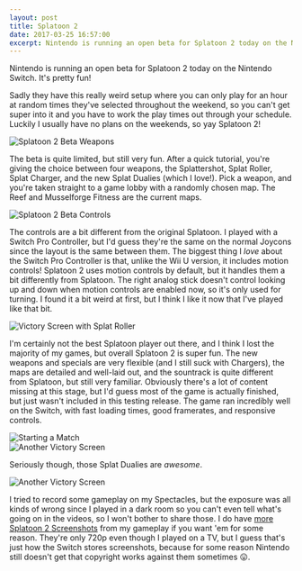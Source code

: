 ```yaml
---
layout: post
title: Splatoon 2
date: 2017-03-25 16:57:00
excerpt: Nintendo is running an open beta for Splatoon 2 today on the Nintendo Switch. It's pretty fun!
---
```


Nintendo is running an open beta for Splatoon 2 today on the Nintendo Switch. It's pretty fun!

Sadly they have this really weird setup where you can only play for an hour at random times they've selected throughout the weekend, so you can't get super into it and you have to work the play times out through your schedule. Luckily I usually have no plans on the weekends, so yay Splatoon 2!

<div class="img-responsive-container img-ratio-16-9" markdown="1">
<img alt="Splatoon 2 Beta Weapons" src="https://blog.phpizza.com/assets/splat2-optimized/2017032513230300-777AC1189ADA093280C624C7F7AA30B1.jpg" loading="lazy">
</div>

The beta is quite limited, but still very fun. After a quick tutorial, you're giving the choice between four weapons, the Splattershot, Splat Roller, Splat Charger, and the new Splat Dualies (which I love!). Pick a weapon, and you're taken straight to a game lobby with a randomly chosen map. The Reef and Musselforge Fitness are the current maps.

<div class="img-responsive-container img-ratio-16-9" markdown="1">
<img alt="Splatoon 2 Beta Controls" src="https://blog.phpizza.com/assets/splat2-optimized/2017032513405100-777AC1189ADA093280C624C7F7AA30B1.jpg" loading="lazy">
</div>

The controls are a bit different from the original Splatoon. I played with a Switch Pro Controller, but I'd guess they're the same on the normal Joycons since the layout is the same between them. The biggest thing I *love* about the Switch Pro Controller is that, unlike the Wii U version, it includes motion controls! Splatoon 2 uses motion controls by default, but it handles them a bit differently from Splatoon. The right analog stick doesn't control looking up and down when motion controls are enabled now, so it's only used for turning. I found it a bit weird at first, but I think I like it now that I've played like that bit.

<div class="img-responsive-container img-ratio-16-9" markdown="1">
<img alt="Victory Screen with Splat Roller" src="https://blog.phpizza.com/assets/splat2-optimized/2017032513522500-777AC1189ADA093280C624C7F7AA30B1.jpg" loading="lazy">
</div>

I'm certainly not the best Splatoon player out there, and I think I lost the majority of my games, but overall Splatoon 2 is super fun. The new weapons and specials are very flexible (and I still suck with Chargers), the maps are detailed and well-laid out, and the sountrack is quite different from Splatoon, but still very familiar. Obviously there's a lot of content missing at this stage, but I'd guess most of the game is actually finished, but just wasn't included in this testing release. The game ran incredibly well on the Switch, with fast loading times, good framerates, and responsive controls.

<div class="img-responsive-container img-ratio-16-9" markdown="1">
<img alt="Starting a Match" src="https://blog.phpizza.com/assets/splat2-optimized/2017032514014200-777AC1189ADA093280C624C7F7AA30B1.jpg" loading="lazy">
</div>

<div class="img-responsive-container img-ratio-16-9" markdown="1">
<img alt="Another Victory Screen" src="https://blog.phpizza.com/assets/splat2-optimized/2017032514050400-777AC1189ADA093280C624C7F7AA30B1.jpg" loading="lazy">
</div>

Seriously though, those Splat Dualies are *awesome*.

<div class="img-responsive-container img-ratio-16-9" markdown="1">
<img alt="Another Victory Screen" src="https://blog.phpizza.com/assets/splat2-optimized/2017032514051800-777AC1189ADA093280C624C7F7AA30B1.jpg" loading="lazy">
</div>

I tried to record some gameplay on my Spectacles, but the exposure was all kinds of wrong since I played in a dark room so you can't even tell what's going on in the videos, so I won't bother to share those. I do have [more Splatoon 2 Screenshots](https://phpizza.com/~alan/blog-img/splat2/gallery.php) from my gameplay if you want 'em for some reason. They're only 720p even though I played on a TV, but I guess that's just how the Switch stores screenshots, because for some reason Nintendo still doesn't get that copyright works against them sometimes 😛.
